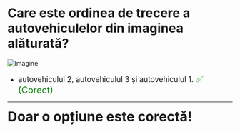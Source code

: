 # Care este ordinea de trecere a autovehiculelor din imaginea alăturată?

![Imagine](https://www.arr-atestate.ro/upload/img/questions/img/care-este-ordinea-de-trecere-a-vehiculelor-din-imaginea-alaturata--1488978872.jpg)

- <span style="font-size: larger;">autovehiculul 2, autovehiculul 3 și autovehiculul 1. <span style="color: green; font-size: larger;">✅ (Corect)</span></span>

---

<span style="font-size: 30px; font-weight: bold;">**Doar o opțiune este corectă!**</span>